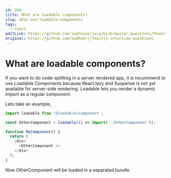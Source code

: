```yaml
---
id: 264
title: What are loadable components?
slug: what-are-loadable-components
tags:
  - react
editLink: https://github.com/sakhnyuk/jsiq/blob/master/questions/theory/react/264.md
original: https://github.com/sudheerj/reactjs-interview-questions
---
```


# What are loadable components?

If you want to do code-splitting in a server rendered app, it is recommend to use Loadable Components because React.lazy and Suspense is not yet available for server-side rendering. Loadable lets you render a dynamic import as a regular component.

Lets take an example,

```javascript
import loadable from '@loadable/component';

const OtherComponent = loadable(() => import('./OtherComponent'));

function MyComponent() {
  return (
    <div>
      <OtherComponent />
    </div>
  );
}
```

Now OtherComponent will be loaded in a separated bundle